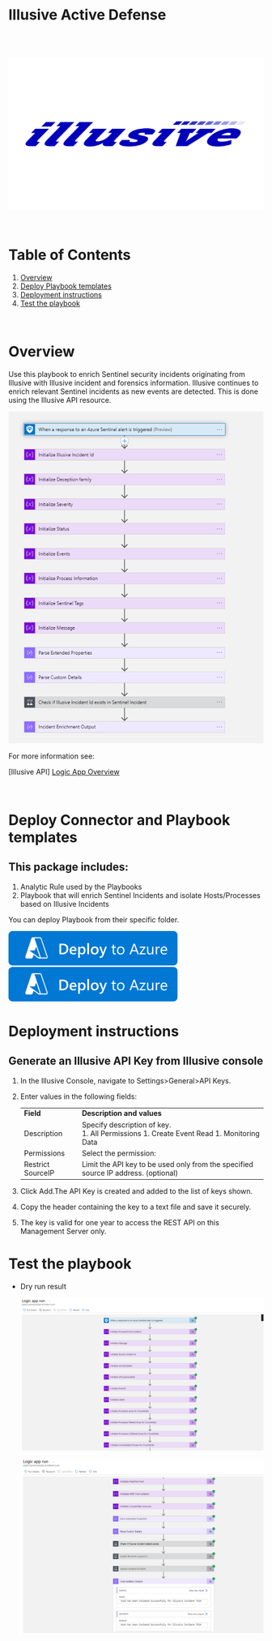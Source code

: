 # Illusive Active Defense

<br>
<br>
<p align="center">  
<img width="600" height="300" src="./Images/Illusive.svg"> </a>
</p>
<br>

# Table of Contents

1. [Overview](#overview)
1. [Deploy Playbook templates](#deployall)
1. [Deployment instructions](#deployinstr)
1. [Test the playbook](#testplaybook)
<br>

<a name="overview">

# Overview

Use this playbook to enrich Sentinel security incidents originating from Illusive with Illusive incident and forensics information. 
Illusive continues to enrich relevant Sentinel incidents as new events are detected. This is done using the Illusive API resource. 

<p align="left">  
<img width="600" src="./Images/IncidentEnrichmentPlaybook.png"> </a>
</p>


For more information see:

[Illusive API]
[Logic App Overview](https://azure.microsoft.com/services/logic-apps/) 

<br>
<a name="deployall">

# Deploy Connector and Playbook templates

## This package includes: 

1. Analytic Rule used by the Playbooks
2. Playbook that will enrich Sentinel Incidents and isolate Hosts/Processes based on Illusive Incidents

You can deploy Playbook from their specific folder.

   [![Deploy to Azure](https://raw.githubusercontent.com/Azure/azure-quickstart-templates/master/1-CONTRIBUTION-GUIDE/images/deploytoazure.svg)](https://portal.azure.com/#create/Microsoft.Template/uri/https%3A%2F%2Fraw.githubusercontent.com%2Fchkp-jguo%2FAzure-Sentinel%2Fmaster%2FSolutions%2FIllusive%20Active%20Defense%2FPlaybooks%2FIllusive-SentinelIncident-Enrichment%2Fazuredeploy.json)
   [![Deploy to Azure](https://raw.githubusercontent.com/Azure/azure-quickstart-templates/master/1-CONTRIBUTION-GUIDE/images/deploytoazure.svg)](https://portal.azure.us/#create/Microsoft.Template/uri/https%3A%2F%2Fraw.githubusercontent.com%2Fchkp-jguo%2FAzure-Sentinel%2Fmaster%2FSolutions%2FIllusive%20Active%20Defense%2FPlaybooks%2FIllusive-SentinelIncident-Response%2Fazuredeploy.json)
<br>

<a name="deployinstr">

# Deployment instructions

## Generate an Illusive API Key from Illusive console

 1. In the Illusive Console, navigate to Settings>General>API Keys.
 2. Enter values in the following fields:

    <table>
        <tr>
            <td><b>Field</b></td>
            <td><b>Description and values</b></td>
        </tr>
        <tr>
            <td>Description</td>
            <td>Specify description of key.
                <br>
                    1. All Permissions
                    1. Create Event Read
                    1. Monitoring Data
            </td>
        </tr>
        <tr>
            <td>Permissions</td>
            <td>Select the permission:</td>
        </tr>
        <tr>
            <td>Restrict SourceIP</td>
            <td>Limit the API key to be used only from the specified source IP address. (optional)</td>
        </tr>
    </table>

 3. Click Add.The API Key is created and added to the list of keys shown.
 4. Copy the header containing the key to a text file and save it securely.
 5. The key is valid for one year to access the REST API on this Management Server only.


<a name="testplaybook"> 

# Test the playbook

* Dry run result

    <p align="left">  
    <img width="600" src="./Images/IncidentResponse1.png"> </a>
    </p>

    <p align="left">  
    <img width="600" src="./Images/IncidentResponse2.png"> </a>
    </p>

<br>
<br>

